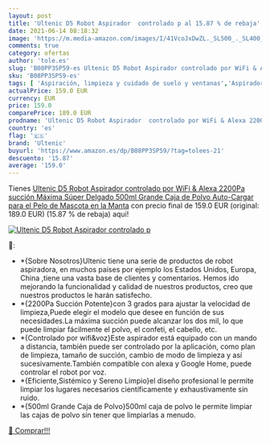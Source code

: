 ```yaml
---
layout: post
title: 'Ultenic D5 Robot Aspirador  controlado p al 15.87 % de rebaja'
date: 2021-06-14 08:18:32
image: 'https://m.media-amazon.com/images/I/41VcoJxDwZL._SL500_._SL400_.jpg'
comments: true
category: ofertas
author: 'tole.es'
slug: 'B08PP3SP59-es Ultenic D5 Robot Aspirador controlado por WiFi & Alexa...'
sku: 'B08PP3SP59-es'
tags: [ 'Aspiración, limpieza y cuidado de suelo y ventanas','Aspiradoras','Hogar y cocina','Robots aspiradores','alexa','ultenic', ]
actualPrice: 159.0 EUR
currency: EUR
price: 159.0
comparePrice: 189.0 EUR
prodname: 'Ultenic D5 Robot Aspirador  controlado por WiFi & Alexa 2200Pa succión Máxima Súper Delgado 500ml Grande Caja de Polvo Auto-Cargar para el Pelo de Mascota en la Manta'
country: 'es'
flag: '🇪🇸'
brand: 'Ultenic'
buyurl: 'https://www.amazon.es/dp/B08PP3SP59/?tag=tolees-21'
descuento: '15.87'
average: '159.0'
---
```


Tienes [Ultenic D5 Robot Aspirador  controlado por WiFi & Alexa 2200Pa succión Máxima Súper Delgado 500ml Grande Caja de Polvo Auto-Cargar para el Pelo de Mascota en la Manta](https://www.amazon.es/dp/B08PP3SP59/?tag=tolees-21) con precio final de  159.0 EUR (original: 189.0 EUR) (15.87 %  de rebaja) aqui!

[![Ultenic D5 Robot Aspirador  controlado p](https://m.media-amazon.com/images/I/41VcoJxDwZL._SL500_._SL400_.jpg)](https://www.amazon.es/dp/B08PP3SP59/?tag=tolees-21)

🔎:

- *{Sobre Nosotros}Ultenic tiene una serie de productos de robot aspiradora, en muchos paises por ejemplo los Estados Unidos, Europa, China ,tiene una vasta base de clientes y comentarios. Hemos ido mejorando la funcionalidad y calidad de nuestros productos, creo que nuestros productos le harán satisfecho.
- *{2200Pa Succión Potente}con 3 grados para ajustar la velocidad de limpieza,Puede elegir el modelo que desee en función de sus necesidades.La máxima succión puede alcanzar los dos mil, lo que puede limpiar fácilmente el polvo, el confeti, el cabello, etc.
- *{Controlado por wifi&voz}Este aspirador está equipado con un mando a distancia, también puede ser controlado por la aplicación, como plan de limpieza, tamaño de succión, cambio de modo de limpieza y así sucesivamente.También compatible con alexa y Google Home, puede controlar el robot por voz.
- *{Eficiente,Sistémico y Sereno Limpio}el diseño profesional le permite limpiar los lugares necesarios científicamente y exhaustivamente sin ruido.
- *{500ml Grande Caja de Polvo}500ml caja de polvo le permite limpiar las cajas de polvo sin tener que limpiarlas a menudo.

[🛒 Comprar!!!](https://www.amazon.es/dp/B08PP3SP59/?tag=tolees-21)
